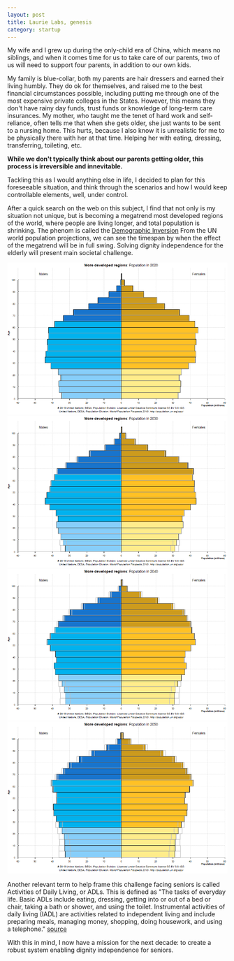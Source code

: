 ```yaml
---
layout: post
title: Laurie Labs, genesis
category: startup
---
```


My wife and I grew up during the only-child era of China, which means no siblings, and when it comes time for us to take care of our parents, two of us will need to support four parents, in addition to our own kids. 

My family is blue-collar, both my parents are hair dressers and earned their living humbly. They do ok for themselves, and raised me to the best financial circumstances possible, including putting me through one of the most expensive private colleges in the States. However, this means they don't have rainy day funds, trust funds or knowledge of long-term care insurances. My mother, who taught me the tenet of hard work and self-reliance, often tells me that when she gets older, she just wants to be sent to a nursing home. This hurts, because I also know it is unrealistic for me to be physically there with her at that time. Helping her with eating, dressing, transferring, toileting, etc. 

**While we don't typically think about our parents getting older, this process is irreversible and innevitable.**

Tackling this as I would anything else in life, I decided to plan for this foreseeable situation, and think through the scenarios and how I would keep controllable elements, well, under control. 

After a quick search on the web on this subject, I find that not only is my situation not unique, but is becoming a megatrend most developed regions of the world, where people are living longer, and total population is shrinking. The phenom is called the [Demographic Inversion](https://prospect.org/article/demographic-inversion./_) From the UN world population projections, we can see the timespan by when the effect of the megatrend will be in full swing. Solving dignity independence for the elderly will present main societal challenge.

![2020](/images/Population%20by%20Age%20in%202020.png)![2030](/images/Population%20by%20Age%20in%202030.png)![2040](/images/Population%20by%20Age%20in%202040.png)![2050](/images/Population%20by%20Age%20in%202050.png)

Another relevant term to help frame this challenge facing seniors is called Activities of Daily Living, or ADLs. This is defined as "The tasks of everyday life. Basic ADLs include eating, dressing, getting into or out of a bed or chair, taking a bath or shower, and using the toilet. Instrumental activities of daily living (IADL) are activities related to independent living and include preparing meals, managing money, shopping, doing housework, and using a telephone." [source](https://www.cancer.gov/publications/dictionaries/cancer-terms/def/adl)

With this in mind, I now have a mission for the next decade: to create a robust system enabling dignity independence for seniors. 